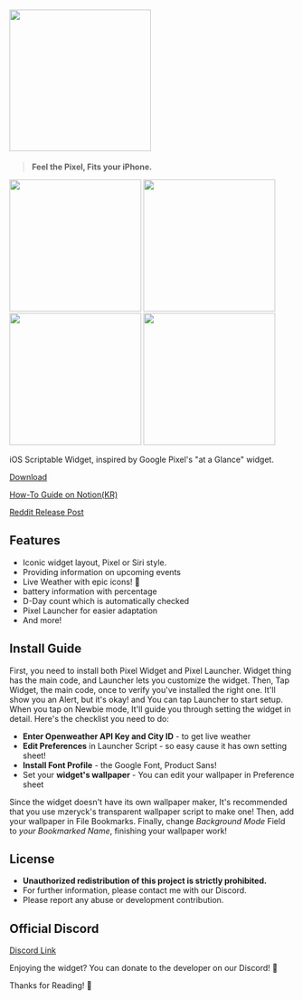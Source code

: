 # <img width="250" src="https://user-images.githubusercontent.com/63099769/103135730-b1e24b80-46fd-11eb-9624-55926815f4b6.png">
> **Feel the Pixel, Fits your iPhone.**
<div>
<img width="233" src="https://user-images.githubusercontent.com/63099769/103135807-68dec700-46fe-11eb-9fd6-54af1b9e0d42.png">
<img width="233" src="https://user-images.githubusercontent.com/63099769/103135806-67ad9a00-46fe-11eb-80ca-7efd4d050a12.png">
<img width="233" src="https://user-images.githubusercontent.com/63099769/103135805-654b4000-46fe-11eb-841a-ef9e851696fa.png">
<img width="233" src="https://user-images.githubusercontent.com/63099769/103135808-6a0ff400-46fe-11eb-83fa-797b0b487904.png">
<img width="233" sec="https://github.com/jojo-mp4/pixel-widget/blob/main/00352AEE-84A3-4F75-B3DB-18FDA2F9E2CD.png">
</div>

iOS Scriptable Widget, inspired by Google Pixel's "at a Glance" widget.


[Download](https://github.com/xkfdhr/pixel-widget/releases)

[How-To Guide on Notion(KR)](https://www.notion.so/Pixel-Widget-2-0-7e80cc7c72e54ec0bf28353df81cf073)

[Reddit Release Post](https://www.reddit.com/r/Scriptable/comments/kk1kgi/meet_pixel_widget_feel_the_pixel_fits_your_iphone/)

## Features
- Iconic widget layout, Pixel or Siri style.
- Providing information on upcoming events
- Live Weather with epic icons! 🌈
- battery information with percentage
- D-Day count which is automatically checked
- Pixel Launcher for easier adaptation
- And more!

## Install Guide
First, you need to install both Pixel Widget and Pixel Launcher.
Widget thing has the main code, and Launcher lets you customize the widget.
Then, Tap Widget, the main code, once to verify you've installed the right one. It'll show you an Alert, but it's okay! and You can tap Launcher to start setup. When you tap on Newbie mode, It'll guide you through setting the widget in detail. Here's the checklist you need to do:
- **Enter Openweather API Key and City ID** - to get live weather
- **Edit Preferences** in Launcher Script - so easy cause it has own setting sheet!
- **Install Font Profile** - the Google Font, Product Sans!
- Set your **widget's wallpaper** - You can edit your wallpaper in Preference sheet

Since the widget doesn't have its own wallpaper maker, It's recommended that you use mzeryck's transparent wallpaper script to make one!
Then, add your wallpaper in File Bookmarks. Finally, change *Background Mode* Field to *your Bookmarked Name*, finishing your wallpaper work!

## License
- **Unauthorized redistribution of this project is strictly prohibited.**
- For further information, please contact me with our Discord.
- Please report any abuse or development contribution.

## Official Discord
[Discord Link](https://discord.gg/BCP2S7BdaC)

Enjoying the widget? You can donate to the developer on our Discord! 🎁


Thanks for Reading! 💜
